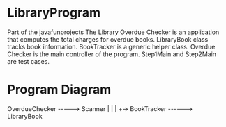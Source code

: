 # LibraryProgram

Part of the javafunprojects
The Library Overdue Checker is an application that computes the total charges for overdue books. 
LibraryBook class tracks book information. BookTracker is a generic helper class. Overdue Checker 
is the main controller of the program. Step1Main and Step2Main are test cases. 

# Program Diagram #
OverdueChecker -----> Scanner
     |
     |
     |
     +-> BookTracker ------> LibraryBook     
